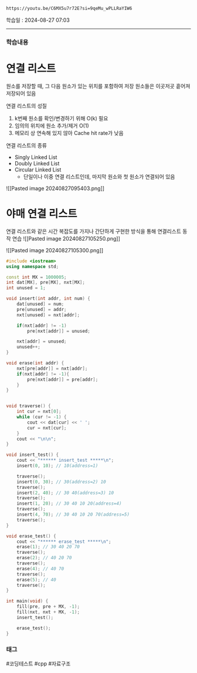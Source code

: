 ```vid
https://youtu.be/C6MX5u7r72E?si=9qeMu_wPLLRaYIW6
```

학습일 : 2024-08-27 07:03

---
### 학습내용
# 연결 리스트
원소를 저장할 때, 그 다음 원소가 있는 위치를 포함하여 저장
원소들은 이곳저곳 흩어져 저장되어 있음

연결 리스트의 성질
1. k번째 원소를 확인/변경하기 위해 O(k) 필요
2. 임의의 위치에 원소 추가/제거 O(1)
3. 메모리 상 연속해 있지 않아 Cache hit rate가 낮음

연결 리스트의 종류
- Singly Linked List
- Doubly Linked List
- Circular Linked List
	- 단일이나 이중 연결 리스트인데, 마지막 원소와 첫 원소가 연결되어 있음

![[Pasted image 20240827095403.png]]

# 야매 연결 리스트


연결 리스트와 같은 시간 복잡도를 가지나 간단하게 구현한 방식을 통해 연결리스트 동작 연습
![[Pasted image 20240827105250.png]]

![[Pasted image 20240827105300.png]]


```cpp fold title:"erase, input 연습"
#include <iostream>
using namespace std;

const int MX = 1000005;
int dat[MX], pre[MX], nxt[MX];
int unused = 1;

void insert(int addr, int num) {
    dat[unused] = num;
    pre[unused] = addr;
    nxt[unused] = nxt[addr];

    if(nxt[addr] != -1)
        pre[nxt[addr]] = unused;

    nxt[addr] = unused;
    unused++;
}

void erase(int addr) {
    nxt[pre[addr]] = nxt[addr];
    if(nxt[addr] != -1){
	    pre[nxt[addr]] = pre[addr];
    }
}


void traverse() {
    int cur = nxt[0];
    while (cur != -1) {
        cout << dat[cur] << ' ';
        cur = nxt[cur];
    }
    cout << "\n\n";
}

void insert_test() {
    cout << "****** insert_test *****\n";
    insert(0, 10); // 10(address=1)

    traverse();
    insert(0, 30); // 30(address=2) 10
    traverse();
    insert(2, 40); // 30 40(address=3) 10
    traverse();
    insert(1, 20); // 30 40 10 20(address=4)
    traverse();
    insert(4, 70); // 30 40 10 20 70(address=5)
    traverse();
}

void erase_test() {
    cout << "****** erase_test *****\n";
    erase(1); // 30 40 20 70
    traverse();
    erase(2); // 40 20 70
    traverse();
    erase(4); // 40 70
    traverse();
    erase(5); // 40
    traverse();
}

int main(void) {
    fill(pre, pre + MX, -1);
    fill(nxt, nxt + MX, -1);
    insert_test();

    erase_test();
}

```























### 태그
#코딩테스트 #cpp #자료구조



